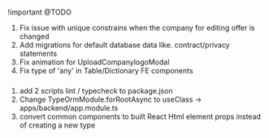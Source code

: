 ###

!important @TODO

1. Fix issue with unique constrains when the company for editing offer is changed
2. Add migrations for default database data like. contract/privacy statements
3. Fix animation for UploadCompanylogoModal
4. Fix type of 'any' in Table/Dictionary FE components

###

1. add 2 scripts lint / typecheck to package.json
2. Change TypeOrmModule.forRootAsync to useClass -> apps/backend/app.module.ts
3. convert common components to built React Html element props instead of creating a new type
